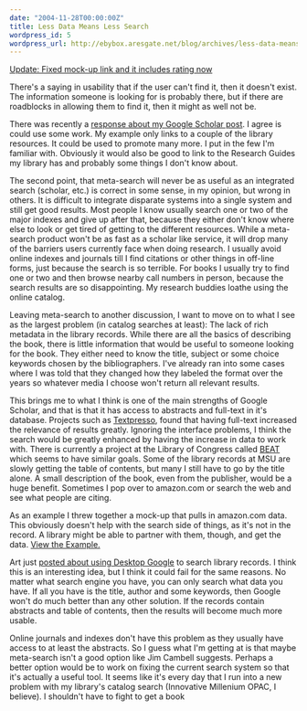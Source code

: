 ```yaml
---
date: "2004-11-28T00:00:00Z"
title: Less Data Means Less Search
wordpress_id: 5
wordpress_url: http://ebybox.aresgate.net/blog/archives/less-data-means-less-search/
---
```

<p><ins>Update: Fixed mock-up link and it includes rating now</ins></p>
<p>There's a saying in usability that if the user can't find it, then it doesn't exist. The information someone is looking for is probably there, but if there are roadblocks in allowing them to find it, then it might as well not be.</p>
<p>There was recently a <a href="http://sunsite.berkeley.edu/Web4Lib/archive/0411/0257.html">response about my Google Scholar post</a>. I agree is could use some work. My example only links to a couple of the library resources. It could be used to promote many more. I put in the few I'm familiar with. Obviously it would also be good to link to the Research Guides my library has and probably some things I don't know about.</p>
<p>The second point, that meta-search will never be as useful as an integrated search (scholar, etc.) is correct in some sense, in my opinion, but wrong in others. It is difficult to integrate disparate systems into a single system and still get good results. Most people I know usually search one or two of the major indexes and give up after that, because they either don't know where else to look or get tired of getting to the different resources. While a meta-search product won't be as fast as a scholar like service, it will drop many of the barriers users currently face when doing research. I usually avoid online indexes and journals till I find citations or other things in off-line forms, just because the search is so terrible. For books I usually try to find one or two and then browse nearby call numbers in person, because the search results are so disappointing. My research buddies loathe using the online catalog.</p>
<p>Leaving meta-search to another discussion, I want to move on to what I see as the largest problem (in catalog searches at least): The lack of rich metadata in the library records. While there are all the basics of describing the book, there is little information that would be useful to someone looking for the book. They either need to know the title, subject or some choice keywords chosen by the bibliographers. I've already ran into some cases where I was told that they changed how they labeled the format over the years so whatever media I choose won't return all relevant results.</p>
<p>This brings me to what I think is one of the main strengths of Google Scholar, and that is that it has access to abstracts and full-text in it's database. Projects such as <a href="http://www.plosbiology.org/plosonline/?request=get-document&doi=10.1371%2Fjournal.pbio.0020309">Textpresso</a>, found that having full-text increased the relevance of results greatly. Ignoring the interface problems, I think the search would be greatly enhanced by having the increase in data to work with. There is currently a project at the Library of Congress called <a href="http://www.loc.gov/catdir/beat/">BEAT</a> which seems to have similar goals. Some of the library records at MSU are slowly getting the table of contents, but many I still have to go by the title alone. A small description of the book, even from the publisher, would be a huge benefit. Sometimes I pop over to amazon.com or search the web and see what people are citing.</p>
<p>As an example I threw together a mock-up that pulls in amazon.com data. This obviously doesn't help with the search side of things, as it's not in the record. A library might be able to partner with them, though, and get the data. <a href="http://ebyryan-2.user.msu.edu/dev/magic/">View the Example.</a></p>
<p>Art just <a href="http://librarycog.uwindsor.ca:8087/artblog/librarycog/1101618279">posted about using Desktop Google</a> to search library records. I think this is an interesting idea, but I think it could fail for the same reasons. No matter what search engine you have, you can only search what data you have. If all you have is the title, author and some keywords, then Google won't do much better than any other solution. If the records contain abstracts and table of contents, then the results will become much more usable.</p>
<p>Online journals and indexes don't have this problem as they usually have access to at least the abstracts. So I guess what I'm getting at is that maybe meta-search isn't a good option like Jim Cambell suggests. Perhaps a better option would be to work on fixing the current search system so that it's actually a useful tool. It seems like it's every day that I run into a new problem with my library's catalog search (Innovative Millenium OPAC, I believe). I shouldn't have to fight to get a book</p>
